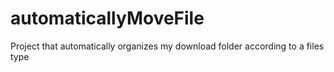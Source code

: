 # automaticallyMoveFile
Project that automatically organizes my download folder according to a files type

